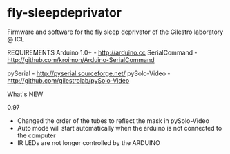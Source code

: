 fly-sleepdeprivator
===================

Firmware and software for the fly sleep deprivator of the Gilestro laboratory @ ICL

REQUIREMENTS
Arduino 1.0+  - http://arduino.cc
SerialCommand - http://github.com/kroimon/Arduino-SerialCommand

pySerial      - http://pyserial.sourceforge.net/
pySolo-Video  - http://github.com/gilestrolab/pySolo-Video

What's NEW

0.97
* Changed the order of the tubes to reflect the mask in pySolo-Video
* Auto mode will start automatically when the arduino is not connected to the computer
* IR LEDs are not longer controlled by the ARDUINO
